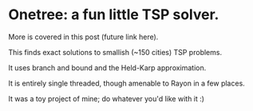 # Onetree: a fun little TSP solver.

More is covered in this post (future link here).

This finds exact solutions to smallish (~150 cities) TSP problems.

It uses branch and bound and the Held-Karp approximation.

It is entirely single threaded, though amenable to Rayon in a few places.

It was a toy project of mine; do whatever you'd like with it :)